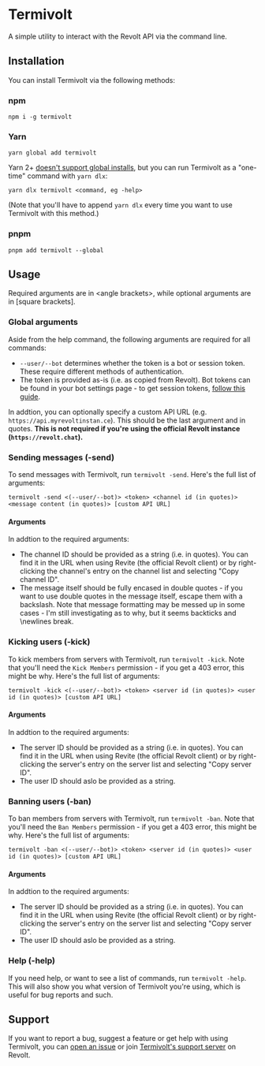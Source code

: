 # Termivolt

A simple utility to interact with the Revolt API via the command line.

## Installation

You can install Termivolt via the following methods:

### npm

`npm i -g termivolt`

### Yarn

`yarn global add termivolt`

Yarn 2+ [doesn't support global installs](https://github.com/yarnpkg/berry/issues/821), but you can run Termivolt as a "one-time" command with `yarn dlx`:

`yarn dlx termivolt <command, eg -help>`

(Note that you'll have to append `yarn dlx` every time you want to use Termivolt with this method.)

### pnpm

`pnpm add termivolt --global`

## Usage

Required arguments are in \<angle brackets>, while optional arguments are in [square brackets].

### Global arguments

Aside from the help command, the following arguments are required for all commands:

- `--user/--bot` determines whether the token is a bot or session token. These require different methods of authentication.
- The token is provided as-is (i.e. as copied from Revolt). Bot tokens can be found in your bot settings page - to get session tokens, [follow this guide](https://infi.sh/post/revolt-tokens).

In addtion, you can optionally specify a custom API URL (e.g. `https://api.myrevoltinstan.ce`). This should be the last argument and in quotes. **This is not required if you're using the official Revolt instance (`https://revolt.chat`).**

### Sending messages (-send)

To send messages with Termivolt, run `termivolt -send`. Here's the full list of arguments:

`termivolt -send <(--user/--bot)> <token> <channel id (in quotes)> <message content (in quotes)> [custom API URL]`

#### Arguments

In addtion to the required arguments:

- The channel ID should be provided as a string (i.e. in quotes). You can find it in the URL when using Revite (the official Revolt client) or by right-clicking the channel's entry on the channel list and selecting "Copy channel ID".
- The message itself should be fully encased in double quotes - if you want to use double quotes in the message itself, escape them with a backslash. Note that message formatting may be messed up in some cases - I'm still investigating as to why, but it seems backticks and \newlines break.

### Kicking users (-kick)

To kick members from servers with Termivolt, run `termivolt -kick`. Note that you'll need the `Kick Members` permission - if you get a 403 error, this might be why. Here's the full list of arguments:

`termivolt -kick <(--user/--bot)> <token> <server id (in quotes)> <user id (in quotes)> [custom API URL]`

#### Arguments

In addtion to the required arguments:

- The server ID should be provided as a string (i.e. in quotes). You can find it in the URL when using Revite (the official Revolt client) or by right-clicking the server's entry on the server list and selecting "Copy server ID".
- The user ID should aslo be provided as a string.

### Banning users (-ban)

To ban members from servers with Termivolt, run `termivolt -ban`. Note that you'll need the `Ban Members` permission - if you get a 403 error, this might be why. Here's the full list of arguments:

`termivolt -ban <(--user/--bot)> <token> <server id (in quotes)> <user id (in quotes)> [custom API URL]`

#### Arguments

In addtion to the required arguments:

- The server ID should be provided as a string (i.e. in quotes). You can find it in the URL when using Revite (the official Revolt client) or by right-clicking the server's entry on the server list and selecting "Copy server ID".
- The user ID should aslo be provided as a string.

### Help (-help)

If you need help, or want to see a list of commands, run `termivolt -help`. This will also show you what version of Termivolt you're using, which is useful for bug reports and such.

## Support

If you want to report a bug, suggest a feature or get help with using Termivolt, you can [open an issue](https://github.com/rexovolt/termivolt/issues/new) or join [Termivolt's support server](https://rvlt.gg/ra9dr2Rd) on Revolt.
